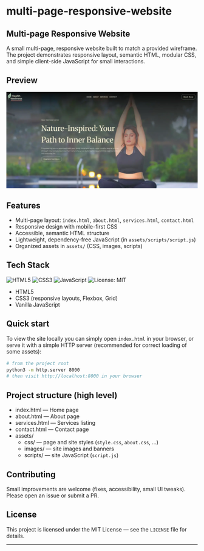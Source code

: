 # multi-page-responsive-website

## Multi‑page Responsive Website

A small multi-page, responsive website built to match a provided wireframe. The project demonstrates responsive layout, semantic HTML, modular CSS, and simple client-side JavaScript for small interactions.

## Preview

![Site preview](assets/images/screenshot.webp)

## Features

-   Multi-page layout: `index.html`, `about.html`, `services.html`, `contact.html`
-   Responsive design with mobile-first CSS
-   Accessible, semantic HTML structure
-   Lightweight, dependency-free JavaScript (in `assets/scripts/script.js`)
-   Organized assets in `assets/` (CSS, images, scripts)

## Tech Stack

![HTML5](https://img.shields.io/badge/HTML5-E34F26?logo=html5&logoColor=white&style=for-the-badge)
![CSS3](https://img.shields.io/badge/CSS3-1572B6?logo=css3&logoColor=white&style=for-the-badge)
![JavaScript](https://img.shields.io/badge/JavaScript-F7DF1E?logo=javascript&logoColor=black&style=for-the-badge)
![License: MIT](https://img.shields.io/badge/License-MIT-yellow.svg?style=for-the-badge)

-   HTML5
-   CSS3 (responsive layouts, Flexbox, Grid)
-   Vanilla JavaScript

## Quick start

To view the site locally you can simply open `index.html` in your browser, or serve it with a simple HTTP server (recommended for correct loading of some assets):

```bash
# from the project root
python3 -m http.server 8000
# then visit http://localhost:8000 in your browser
```

## Project structure (high level)

-   index.html — Home page
-   about.html — About page
-   services.html — Services listing
-   contact.html — Contact page
-   assets/
    -   css/ — page and site styles (`style.css`, `about.css`, ...)
    -   images/ — site images and banners
    -   scripts/ — site JavaScript (`script.js`)

## Contributing

Small improvements are welcome (fixes, accessibility, small UI tweaks). Please open an issue or submit a PR.

## License

This project is licensed under the MIT License — see the `LICENSE` file for details.

---
